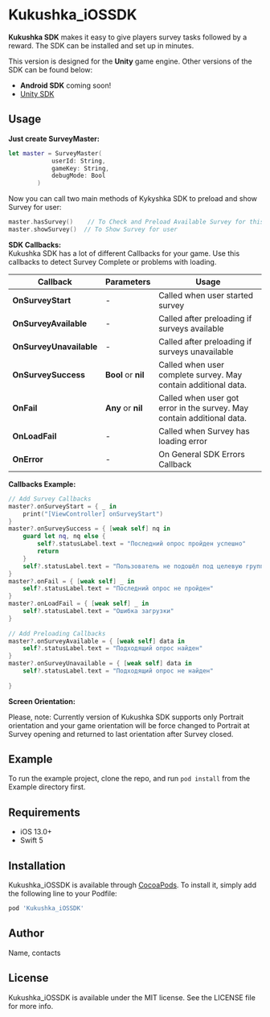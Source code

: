 # Kukushka_iOSSDK

**Kukushka SDK** makes it easy to give players survey tasks followed by a reward. The SDK can be installed and set up in minutes.

This version is designed for the **Unity** game engine. Other versions of the SDK can be found below:
- **Android SDK** coming soon!
- [Unity SDK](https://github.com/kykyshkaDev/Kukushka_UnitySDK)

## Usage

**Just create SurveyMaster:**
```swift
let master = SurveyMaster(
            userId: String,
            gameKey: String,
            debugMode: Bool
        )
```
Now you can call two main methods of Kykyshka SDK to preload and show Survey for user:
```swift
master.hasSurvey()    // To Check and Preload Available Survey for this user
master.showSurvey()  // To Show Survey for user
```
**SDK Callbacks:**<br/>
Kukushka SDK has a lot of different Callbacks for your game. Use this callbacks to detect Survey Complete or problems with loading.

| Callback             | Parameters                   | Usage                                                                  |
|----------------------|------------------------------|------------------------------------------------------------------------|
| **OnSurveyStart** | -                            | Called when user started survey                                        |
| **OnSurveyAvailable** | -                            | Called after preloading if surveys available                           |
| **OnSurveyUnavailable** | -                            | Called after preloading if surveys unavailable                         |
| **OnSurveySuccess** | **Bool** or **nil**          | Called when user complete survey. May contain additional data.         |
| **OnFail**    | **Any** or **nil** | Called when user got error in the survey. May contain additional data. |
| **OnLoadFail** | -                            | Called when Survey has loading error                                   |
| **OnError** | -                            | On General SDK Errors Callback   

**Callbacks Example:**
```swift
// Add Survey Callbacks
master?.onSurveyStart = { _ in
    print("[ViewController] onSurveyStart")
}
master?.onSurveySuccess = { [weak self] nq in
    guard let nq, nq else {
        self?.statusLabel.text = "Последний опрос пройден успешно"
        return
    }
    self?.statusLabel.text = "Пользователь не подошёл под целевую группу последнего опроса"
}
master?.onFail = { [weak self] _ in
    self?.statusLabel.text = "Последний опрос не пройден"
}
master?.onLoadFail = { [weak self] _ in
    self?.statusLabel.text = "Ошибка загрузки"
}
            
// Add Preloading Callbacks
master?.onSurveyAvailable = { [weak self] data in
    self?.statusLabel.text = "Подходящий опрос найден"
}
master?.onSurveyUnavailable = { [weak self] data in
    self?.statusLabel.text = "Подходящий опрос не найден"
    
}
```
**Screen Orientation:**

Please, note: Currently version of Kukushka SDK supports only Portrait orientation and your game orientation will be force changed to Portrait at Survey opening and returned to last orientation after Survey closed.

## Example

To run the example project, clone the repo, and run `pod install` from the Example directory first.

## Requirements

- iOS 13.0+
- Swift 5

## Installation

Kukushka_iOSSDK is available through [CocoaPods](https://cocoapods.org). To install
it, simply add the following line to your Podfile:

```ruby
pod 'Kukushka_iOSSDK'
```

## Author

Name, contacts

## License

Kukushka_iOSSDK is available under the MIT license. See the LICENSE file for more info.
